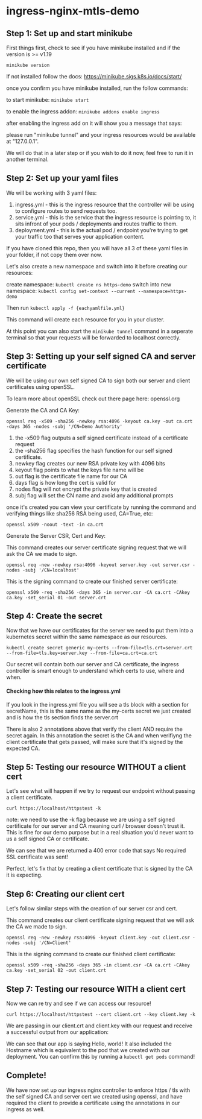 # ingress-nginx-mtls-demo

## Step 1: Set up and start minikube

First things first, check to see if you have minikube installed and if the version is >= v1.19

``` minikube version ```

If not installed follow the docs: https://minikube.sigs.k8s.io/docs/start/

once you confirm you have minikube installed, run the follow commands: 

to start minikube: ``` minikube start ```

to enable the ingress addon: ``` minikube addons enable ingress ```

after enabling the ingress add on it will show you a message that says:

please run "minikube tunnel" and your ingress resources would be available at "127.0.0.1".

We will do that in a later step or if you wish to do it now, feel free to run it in another terminal.

## Step 2: Set up your yaml files

We will be working with 3 yaml files:

1. ingress.yml - this is the ingress resource that the controller will be using to configure routes to send requests too.
2. service.yml - this is the service that the ingress resource is pointing to, it sits infront of your pods / deployments and routes traffic to them.
3. deployment.yml - this is the actual pod / endpoint you're trying to get your traffic too that serves your application content.

If you have cloned this repo, then you will have all 3 of these yaml files in your folder, if not copy them over now.

Let's also create a new namespace and switch into it before creating our resources:

create namespace: ``` kubectl create ns https-demo ```
switch into new namespace: ``` kubectl config set-context --current --namespace=https-demo ```


Then run ``` kubectl apply -f {eachyamlfile.yml} ```

This command will create each resource for you in your cluster.

At this point you can also start the ```minikube tunnel``` command in a seperate terminal so that your requests will be forwarded to localhost correctly.

## Step 3: Setting up your self signed CA and server certificate

We will be using our own self signed CA to sign both our server and client certificates using openSSL. 

To learn more about openSSL check out there page here: openssl.org

Generate the CA and CA Key: 

``` openssl req -x509 -sha256 -newkey rsa:4096 -keyout ca.key -out ca.crt -days 365 -nodes -subj '/CN=Demo Authority' ```

1. the -x509 flag outputs a self signed certificate instead of a certificate request
2. the -sha256 flag specifies the hash function for our self signed certificate.
3. newkey flag creates our new RSA private key with 4096 bits
4. keyout flag points to what the keys file name will be
5. out flag is the certificate file name for our CA
6. days flag is how long the cert is valid for
7. nodes flag will not encrypt the private key that is created
8. subj flag will set the CN name and avoid any additional prompts

once it's created you can view your certificate by running the command and verifying things like sha256 RSA being used, CA=True, etc:

``` openssl x509 -noout -text -in ca.crt ```

Generate the Server CSR, Cert and Key:

This command creates our server certificate signing request that we will ask the CA we made to sign.

``` openssl req -new -newkey rsa:4096 -keyout server.key -out server.csr -nodes -subj '/CN=localhost' ```

This is the signing command to create our finished server certificate:

``` openssl x509 -req -sha256 -days 365 -in server.csr -CA ca.crt -CAkey ca.key -set_serial 01 -out server.crt ```

## Step 4: Create the secret

Now that we have our certificates for the server we need to put them into a kubernetes secret within the same namespace as our resources.

``` kubectl create secret generic my-certs --from-file=tls.crt=server.crt --from-file=tls.key=server.key --from-file=ca.crt=ca.crt ```

Our secret will contain both our server and  CA certificate, the ingress controller is smart enough to understand which certs to use, where and when.

#### Checking how this relates to the ingress.yml

If you look in the ingress.yml file you will see a tls block with a section for secretName, this is the same name as the my-certs secret we just created and is how the tls section finds the server.crt

There is also 2 annotations above that verify the client AND require the secret again. In this annotation the secret is the CA and when verifiyng the client certificate that gets passed, will make sure that it's signed by the expected CA.

## Step 5: Testing our resource WITHOUT a client cert

Let's see what will happen if we try to request our endpoint without passing a client certificate.

``` curl https://localhost/httpstest -k  ```

note: we need to use the -k flag because we are using a self signed certificate for our server and CA meaning curl / browser doesn't trust it. This is fine for our demo purpose but in a real situation you'd never want to us a self signed CA or certificate.

We can see that we are returned a 400 error code that says No required SSL certificate was sent!


Perfect, let's fix that by creating a client certificate that is signed by the CA it is expecting.


## Step 6: Creating our client cert

Let's follow similar steps with the creation of our server csr and cert.

This command creates our client certificate signing request that we will ask the CA we made to sign.

``` openssl req -new -newkey rsa:4096 -keyout client.key -out client.csr -nodes -subj '/CN=Client' ```

This is the signing command to create our finished client certificate:

``` openssl x509 -req -sha256 -days 365 -in client.csr -CA ca.crt -CAkey ca.key -set_serial 02 -out client.crt ```


## Step 7: Testing our resource WITH a client cert

Now we can re try and see if we can access our resource!

``` curl https://localhost/httpstest --cert client.crt --key client.key -k ```

We are passing in our client.crt and client.key with our request and receive a successful output from our application:


We can see that our app is saying Hello, world! It also included the Hostname which is equivalent to the pod that we created with our deployment.
You can confirm this by running a ``` kubectl get pods ``` command!

## Complete!

We have now set up our ingress nginx controller to enforce https / tls with the self signed CA and server cert we created using openssl, and have required the client to provide a certificate using the annotations in our ingress as well.